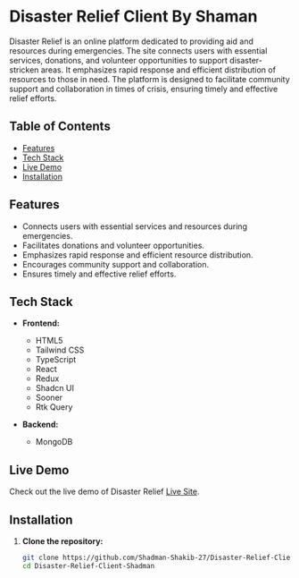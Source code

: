 # Disaster Relief Client By Shaman 

Disaster Relief is an online platform dedicated to providing aid and resources during emergencies. The site connects users with essential services, donations, and volunteer opportunities to support disaster-stricken areas. It emphasizes rapid response and efficient distribution of resources to those in need. The platform is designed to facilitate community support and collaboration in times of crisis, ensuring timely and effective relief efforts.


## Table of Contents

- [Features](#features)
- [Tech Stack](#tech-stack)
- [Live Demo](#live-demo)
- [Installation](#installation)

## Features

- Connects users with essential services and resources during emergencies.
- Facilitates donations and volunteer opportunities.
- Emphasizes rapid response and efficient resource distribution.
- Encourages community support and collaboration.
- Ensures timely and effective relief efforts.

## Tech Stack

- **Frontend:**
  - HTML5
  - Tailwind CSS
  - TypeScript
  - React
  - Redux
  - Shadcn UI
  - Sooner
  - Rtk Query

- **Backend:**
  - MongoDB

## Live Demo

Check out the live demo of Disaster Relief [Live Site](https://disaster-relief-client-shadman.vercel.app/).

## Installation

1. **Clone the repository:**

   ```bash
   git clone https://github.com/Shadman-Shakib-27/Disaster-Relief-Client-Shadman.git
   cd Disaster-Relief-Client-Shadman
